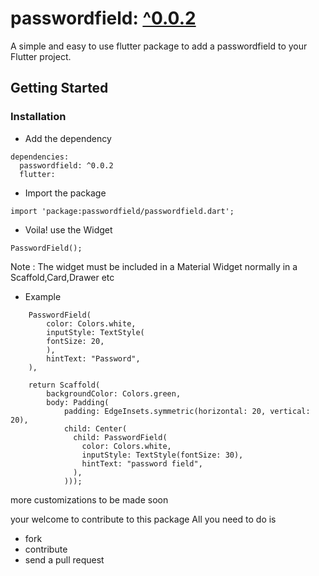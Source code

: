 #  passwordfield: [^0.0.2](https://pub.dev/packages/passwordfield) 



A simple and easy to use flutter package to add a passwordfield to your Flutter project.

## Getting Started

### Installation

- Add the dependency
```
dependencies:
  passwordfield: ^0.0.2
  flutter:
```
- Import the package
```
import 'package:passwordfield/passwordfield.dart';
```
- Voila! use the Widget
```
PasswordField();
```
Note : The widget must be included in a Material Widget normally in a Scaffold,Card,Drawer etc

- Example

```
    PasswordField(
        color: Colors.white,
        inputStyle: TextStyle(
        fontSize: 20,
        ),
        hintText: "Password",
    ),
```

```
    return Scaffold(
        backgroundColor: Colors.green,
        body: Padding(
            padding: EdgeInsets.symmetric(horizontal: 20, vertical: 20),
            child: Center(
              child: PasswordField(
                color: Colors.white,
                inputStyle: TextStyle(fontSize: 30),
                hintText: "password field",
              ),
            )));
```
more customizations to be made soon

your welcome to contribute to this package All you need to do is 
 - fork
 - contribute
 - send a pull request
